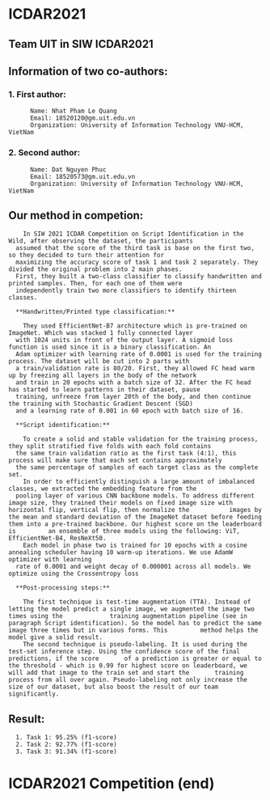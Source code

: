 # ICDAR2021

## Team UIT in SIW ICDAR2021

## Information of two co-authors: 
  ### 1. First author: 
          Name: Nhat Pham Le Quang
          Email: 18520120@gm.uit.edu.vn
          Organization: University of Information Technology VNU-HCM, VietNam
  ### 2. Second author:
          Name: Dat Nguyen Phuc
          Email: 18520573@gm.uit.edu.vn
          Organization: University of Information Technology VNU-HCM, VietNam
          
## Our method in competion:
  
        In SIW 2021 ICDAR Competition on Script Identification in the Wild, after observing the dataset, the participants
      assumed that the score of the third task is base on the first two, so they decided to turn their attention for 
      maximizing the accuracy score of task 1 and task 2 separately. They divided the original problem into 2 main phases. 
      First, they built a two-class classifier to classify handwritten and printed samples. Then, for each one of them were         
      independently train two more classifiers to identify thirteen classes.
        
      **Handwritten/Printed type classification:** 
      
        They used EfficientNet-B7 architecture which is pre-trained on ImageNet. Which was stacked 1 fully connected layer 
      with 1024 units in front of the output layer. A sigmoid loss function is used since it is a binary classification. An 
      Adam optimizer with learning rate of 0.0001 is used for the training process. The dataset will be cut into 2 parts with 
      a train/validation rate is 80/20. First, they allowed FC head warm up by freezing all layers in the body of the network 
      and train in 20 epochs with a batch size of 32. After the FC head has started to learn patterns in their dataset, pause 
      training, unfreeze from layer 20th of the body, and then continue the training with Stochastic Gradient Descent (SGD) 
      and a learning rate of 0.001 in 60 epoch with batch size of 16.
        
      **Script identification:**
      
        To create a solid and stable validation for the training process, they split stratified five folds with each fold contains 
      the same train validation ratio as the first task (4:1), this process will make sure that each set contains approximately 
      the same percentage of samples of each target class as the complete set.
        In order to efficiently distinguish a large amount of imbalanced classes, we extracted the embedding feature from the 
      pooling layer of various CNN backbone models. To address different image size, they trained their models on fixed image size with horizontal flip, vertical flip, then normalize the           images by the mean and standard deviation of the ImageNet dataset before feeding them into a pre-trained backbone. Our highest score on the leaderboard is         an ensemble of three models using the following: ViT, EfficientNet-B4, ResNeXt50.
        Each model in phase two is trained for 10 epochs with a cosine annealing scheduler having 10 warm-up iterations. We use AdamW optimizer with learning
      rate of 0.0001 and weight decay of 0.000001 across all models. We optimize using the Crossentropy loss
      
      **Post-processing steps:**
      
        The first technique is test-time augmentation (TTA). Instead of letting the model predict a single image, we augmented the image two times using the             training augmentation pipeline (see in paragraph Script identification). So the model has to predict the same image three times but in various forms. This         method helps the model give a solid result.
        The second technique is pseudo-labeling. It is used during the test-set inference step. Using the confidence score of the final predictions, if the score       of a prediction is greater or equal to the threshold - which is 0.99 for highest score on leaderboard, we will add that image to the train set and start the       training process from all over again. Pseudo-labeling not only increase the size of our dataset, but also boost the result of our team significantly.

## Result:

      1. Task 1: 95.25% (f1-score)
      2. Task 2: 92.77% (f1-score)
      3. Task 3: 91.34% (f1-score)

# ICDAR2021 Competition (end)
